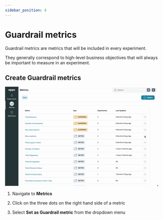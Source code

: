 ```yaml
---
sidebar_position: 4
---
```


# Guardrail metrics

Guardrail metrics are metrics that will be included in every experiment.

They generally correspond to high-level business objectives that will always be important to measure in an experiment.

## Create Guardrail metrics

![Create guardrail metric](../../../static/img/building-experiments/set-as-guardrail.gif)

1. Navigate to **Metrics**

2. Click on the three dots on the right hand side of a metric

3. Select **Set as Guardrail metric** from the dropdown menu

